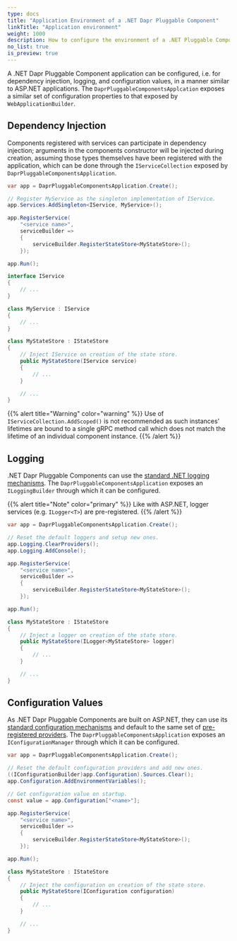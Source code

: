 ```yaml
---
type: docs
title: "Application Environment of a .NET Dapr Pluggable Component"
linkTitle: "Application environment"
weight: 1000
description: How to configure the environment of a .NET Pluggable Component
no_list: true
is_preview: true
---
```


A .NET Dapr Pluggable Component application can be configured, i.e. for dependency injection, logging, and configuration values, in a manner similar to ASP.NET applications.  The `DaprPluggableComponentsApplcation` exposes a similar set of configuration properties to that exposed by `WebApplicationBuilder`.

## Dependency Injection

Components registered with services can participate in dependency injection; arguments in the components constructor will be injected during creation, assuming those types themselves have been registered with the application, which can be done through the `IServiceCollection` exposed by `DaprPluggableComponentsApplication`.

```csharp
var app = DaprPluggableComponentsApplication.Create();

// Register MyService as the singleton implementation of IService.
app.Services.AddSingleton<IService, MyService>();

app.RegisterService(
    "<service name>",
    serviceBuilder =>
    {
        serviceBuilder.RegisterStateStore<MyStateStore>();
    });

app.Run();

interface IService
{
    // ...
}

class MyService : IService
{
    // ...
}

class MyStateStore : IStateStore
{
    // Inject IService on creation of the state store.
    public MyStateStore(IService service)
    {
        // ...
    }

    // ...
}
```

{{% alert title="Warning" color="warning" %}}
Use of `IServiceCollection.AddScoped()` is not recommended as such instances' lifetimes are bound to a single gRPC method call which does not match the lifetime of an individual component instance.
{{% /alert %}}

## Logging

.NET Dapr Pluggable Components can use the [standard .NET logging mechanisms](https://learn.microsoft.com/en-us/dotnet/core/extensions/logging). The `DaprPluggableComponentsApplication` exposes an `ILoggingBuilder` through which it can be configured.

{{% alert title="Note" color="primary" %}}
Like with ASP.NET, logger services (e.g. `ILogger<T>`) are pre-registered.
{{% /alert %}}

```csharp
var app = DaprPluggableComponentsApplication.Create();

// Reset the default loggers and setup new ones.
app.Logging.ClearProviders();
app.Logging.AddConsole();

app.RegisterService(
    "<service name>",
    serviceBuilder =>
    {
        serviceBuilder.RegisterStateStore<MyStateStore>();
    });

app.Run();

class MyStateStore : IStateStore
{
    // Inject a logger on creation of the state store.
    public MyStateStore(ILogger<MyStateStore> logger)
    {
        // ...
    }

    // ...
}
```

## Configuration Values

As .NET Dapr Pluggable Components are built on ASP.NET, they can use its [standard configuration mechanisms](https://learn.microsoft.com/en-us/dotnet/core/extensions/configuration) and default to the same set of [pre-registered providers](https://learn.microsoft.com/en-us/aspnet/core/fundamentals/configuration/?view=aspnetcore-6.0#default-application-configuration-sources).  The `DaprPluggableComponentsApplication` exposes an `IConfigurationManager` through which it can be configured.

```csharp
var app = DaprPluggableComponentsApplication.Create();

// Reset the default configuration providers and add new ones.
((IConfigurationBuilder)app.Configuration).Sources.Clear();
app.Configuration.AddEnvironmentVariables();

// Get configuration value on startup.
const value = app.Configuration["<name>"];

app.RegisterService(
    "<service name>",
    serviceBuilder =>
    {
        serviceBuilder.RegisterStateStore<MyStateStore>();
    });

app.Run();

class MyStateStore : IStateStore
{
    // Inject the configuration on creation of the state store.
    public MyStateStore(IConfiguration configuration)
    {
        // ...
    }

    // ...
}
```
